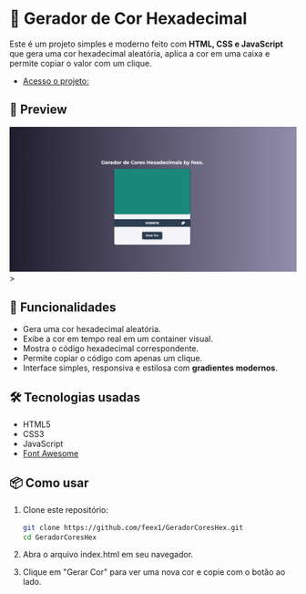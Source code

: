 # 🎨 Gerador de Cor Hexadecimal

Este é um projeto simples e moderno feito com **HTML, CSS e JavaScript** que gera uma cor hexadecimal aleatória, aplica a cor em uma caixa e permite copiar o valor com um clique.

- [Acesso o projeto:](https://feex11.github.io/GeradorCoresHex/)

## 📸 Preview

![Preview do Projeto](print-gerador.png) >

## 🚀 Funcionalidades

- Gera uma cor hexadecimal aleatória.
- Exibe a cor em tempo real em um container visual.
- Mostra o código hexadecimal correspondente.
- Permite copiar o código com apenas um clique.
- Interface simples, responsiva e estilosa com **gradientes modernos**.

## 🛠️ Tecnologias usadas

- HTML5
- CSS3
- JavaScript
- [Font Awesome](https://cdnjs.com/libraries/font-awesome)

## 📦 Como usar

1. Clone este repositório:
   ```bash
   git clone https://github.com/feex1/GeradorCoresHex.git
   cd GeradorCoresHex
2. Abra o arquivo index.html em seu navegador.

3. Clique em "Gerar Cor" para ver uma nova cor e copie com o botão ao lado.
